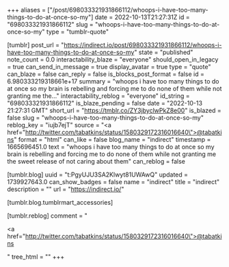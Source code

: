 +++
aliases = ["/post/698033321931866112/whoops-i-have-too-many-things-to-do-at-once-so-my"]
date = 2022-10-13T21:27:31Z
id = "698033321931866112"
slug = "whoops-i-have-too-many-things-to-do-at-once-so-my"
type = "tumblr-quote"

[tumblr]
post_url = "https://indirect.io/post/698033321931866112/whoops-i-have-too-many-things-to-do-at-once-so-my"
state = "published"
note_count = 0.0
interactability_blaze = "everyone"
should_open_in_legacy = true
can_send_in_message = true
display_avatar = true
type = "quote"
can_blaze = false
can_reply = false
is_blocks_post_format = false
id = 6.980333219318661e+17
summary = "whoops i have too many things to do at once so my brain is rebelling and forcing me to do none of them while not granting me the..."
interactability_reblog = "everyone"
id_string = "698033321931866112"
is_blaze_pending = false
date = "2022-10-13 21:27:31 GMT"
short_url = "https://tmblr.co/ZY3jbyclwPkZ8e00"
is_blazed = false
slug = "whoops-i-have-too-many-things-to-do-at-once-so-my"
reblog_key = "iujb7ejT"
source = "<a href=\"http://twitter.com/tabatkins/status/1580329172316016640\">@tabatkins</a>"
format = "html"
can_like = false
blog_name = "indirect"
timestamp = 1665696451.0
text = "whoops i have too many things to do at once so my brain is rebelling and forcing me to do none of them while not granting me the sweet release of not caring about them"
can_reblog = false

[tumblr.blog]
uuid = "t:PgyUJU3SA2Klwyt81UWAwQ"
updated = 1739927643.0
can_show_badges = false
name = "indirect"
title = "indirect"
description = ""
url = "https://indirect.io/"

[tumblr.blog.tumblrmart_accessories]

[tumblr.reblog]
comment = "<p><a href=\"http://twitter.com/tabatkins/status/1580329172316016640\">@tabatkins</a></p>"
tree_html = ""
+++
